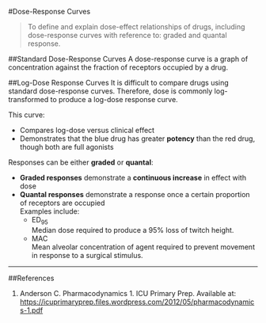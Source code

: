 #Dose-Response Curves
>To define and explain dose-effect relationships of drugs, including dose-response curves with reference to: graded and quantal response.

##Standard Dose-Response Curves
A dose-response curve is a graph of concentration against the fraction of receptors occupied by a drug. 

<object data="resources\dose-response.svg" type="image/svg+xml"></object>


##Log-Dose Response Curves
It is difficult to compare drugs using standard dose-response curves. Therefore, dose is commonly log-transformed to produce a log-dose response curve.

<object data="resources\fatex.svg" type="image/svg+xml"></object>

This curve:
* Compares log-dose versus clinical effect
* Demonstrates that the blue drug has greater **potency** than the red drug, though both are full agonists

Responses can be either **graded** or **quantal**:
* **Graded responses** demonstrate a **continuous increase** in effect with dose
* **Quantal responses** demonstrate a response once a certain proportion of receptors are occupied  
Examples include:  
  * ED<sub>95</sub>  
  Median dose required to produce a 95% loss of twitch height.
  * MAC  
  Mean alveolar concentration of agent required to prevent movement in response to a surgical stimulus.
  
---
##References
1. Anderson C. Pharmacodynamics 1. ICU Primary Prep. Available at: https://icuprimaryprep.files.wordpress.com/2012/05/pharmacodynamics-1.pdf